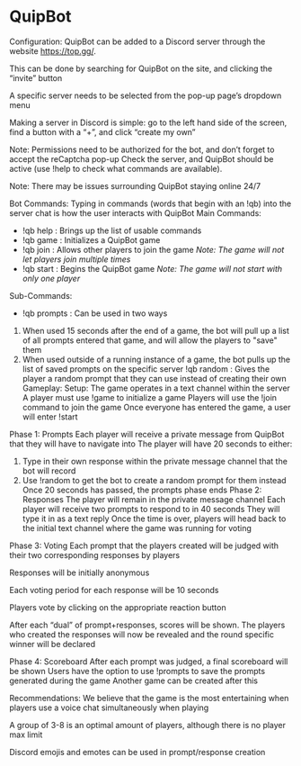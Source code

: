 # QuipBot

Configuration:
QuipBot can be added to a Discord server through the website https://top.gg/.

This can be done by searching for QuipBot on the site, and clicking the “invite” button

A specific server needs to be selected from the pop-up page’s dropdown menu

Making a server in Discord is simple: go to the left hand side of the screen, find a button with a “+”, and click “create my own”

Note: Permissions need to be authorized for the bot, and don’t forget to accept the reCaptcha pop-up
Check the server, and QuipBot should be active (use !help to check what commands are available).

Note: There may be issues surrounding QuipBot staying online 24/7
 
Bot Commands:
Typing in commands (words that begin with an !qb) into the server chat is how the user interacts with QuipBot
Main Commands:
- !qb help : Brings up the list of usable commands
- !qb game : Initializes a QuipBot game
- !qb join : Allows other players to join the game
*Note: The game will not let players join multiple times*
- !qb start : Begins the QuipBot game
*Note: The game will not start with only one player*

Sub-Commands:
- !qb prompts : Can be used in two ways

1. When used 15 seconds after the end of a game, the bot will pull up a list of all prompts entered that game, and will allow the players to "save" them
2. When used outside of a running instance of a game, the bot pulls up the list of saved prompts on the specific server
!qb random : Gives the player a random prompt that they can use instead of creating their own
Gameplay:
Setup:
The game operates in a text channel within the server 
A player must use !game to initialize a game
Players will use the !join command to join the game
Once everyone has entered the game, a user will enter !start

Phase 1: Prompts
Each player will receive a private message from QuipBot that they will have to navigate into
The player will have 20 seconds to either:

1. Type in their own response within the private message channel that the bot will record
2. Use !random to get the bot to create a random prompt for them instead
Once 20 seconds has passed, the prompts phase ends
Phase 2: Responses
The player will remain in the private message channel
Each player will receive two prompts to respond to in 40 seconds
They will type it in as a text reply
Once the time is over, players will head back to the initial text channel where the game was running for voting

Phase 3: Voting
Each prompt that the players created will be judged with their two corresponding responses by players

Responses will be initially anonymous 

Each voting period for each response will be 10 seconds

Players vote by clicking on the appropriate reaction button

After each “dual” of prompt+responses, scores will be shown. 
The players who created the responses will now be revealed and the round specific winner will be declared

Phase 4: Scoreboard
After each prompt was judged, a final scoreboard will be shown
Users have the option to use !prompts to save the prompts generated during the game
Another game can be created after this
 
Recommendations:
We believe that the game is the most entertaining when players use a voice chat simultaneously when playing

A group of 3-8 is an optimal amount of players, although there is no player max limit

Discord emojis and emotes can be used in prompt/response creation
